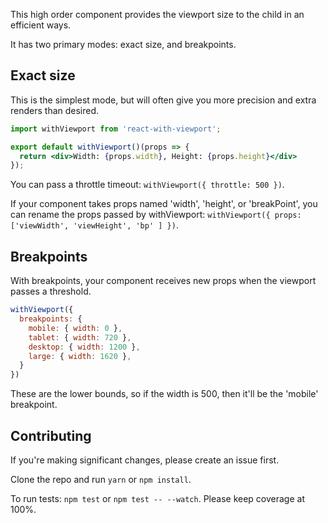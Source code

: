
This high order component provides the viewport size to the child in an efficient ways.

It has two primary modes: exact size, and breakpoints.

## Exact size

This is the simplest mode, but will often give you more precision and extra renders than desired.

```jsx
import withViewport from 'react-with-viewport';

export default withViewport()(props => {
  return <div>Width: {props.width}, Height: {props.height}</div>
});
```

You can pass a throttle timeout: `withViewport({ throttle: 500 })`.

If your component takes props named 'width', 'height', or 'breakPoint', you can rename the props passed by withViewport: `withViewport({ props: ['viewWidth', 'viewHeight', 'bp' ] })`.


## Breakpoints

With breakpoints, your component receives new props when the viewport passes a threshold.

```jsx
withViewport({
  breakpoints: {
    mobile: { width: 0 },
    tablet: { width: 720 },
    desktop: { width: 1200 },
    large: { width: 1620 },
  }
})
```

These are the lower bounds, so if the width is 500, then it'll be the 'mobile' breakpoint.

## Contributing

If you're making significant changes, please create an issue first.

Clone the repo and run `yarn` or `npm install`.

To run tests: `npm test` or `npm test -- --watch`. Please keep coverage at 100%.

